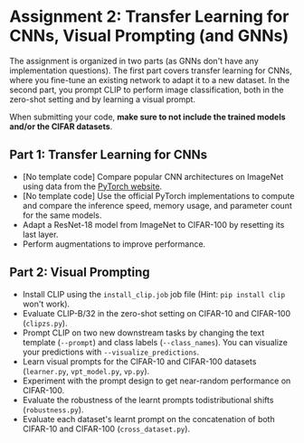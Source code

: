 # Assignment 2: Transfer Learning for CNNs, Visual Prompting (and GNNs)

The assignment is organized in two parts (as GNNs don't have any implementation questions). The first part covers transfer learning for CNNs, where you fine-tune an existing network to adapt it to a new dataset. In the second part, you prompt CLIP to perform image classification, both in the zero-shot setting and by learning a visual prompt.

When submitting your code, __make sure to not include the trained models and/or the CIFAR datasets__.

## Part 1: Transfer Learning for CNNs
* [No template code] Compare popular CNN architectures on ImageNet using data from the [PyTorch website](https://pytorch.org/vision/stable/models.html#table-of-all-available-classification-weights).
* [No template code] Use the official PyTorch implementations to compute and compare the inference speed, memory usage, and parameter count for the same models.
* Adapt a ResNet-18 model from ImageNet to CIFAR-100 by resetting its last layer.
* Perform augmentations to improve performance.

## Part 2: Visual Prompting
* Install CLIP using the `install_clip.job` job file (Hint: `pip install clip` won't work).
* Evaluate CLIP-B/32 in the zero-shot setting on CIFAR-10 and CIFAR-100 (`clipzs.py`).
* Prompt CLIP on two new downstream tasks by changing the text template (`--prompt`) and class labels (`--class_names`). You can visualize your predictions with `--visualize_predictions`.
* Learn visual prompts for the CIFAR-10 and CIFAR-100 datasets (`learner.py`, `vpt_model.py`, `vp.py`).
* Experiment with the prompt design to get near-random performance on CIFAR-100.
* Evaluate the robustness of the learnt prompts  todistributional shifts (`robustness.py`).
* Evaluate each dataset's learnt prompt on the concatenation of both CIFAR-10 and CIFAR-100 (`cross_dataset.py`).
